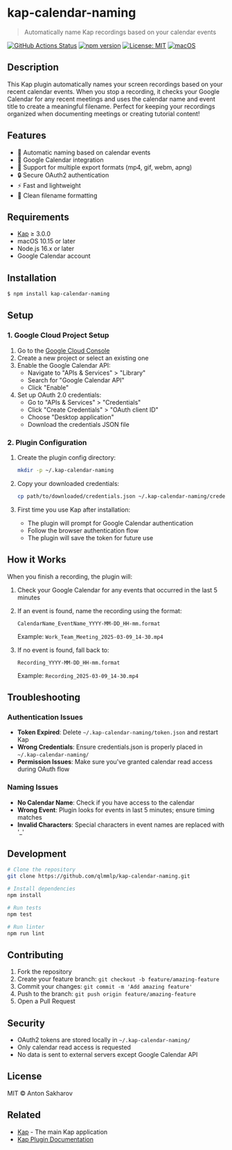 # kap-calendar-naming

> Automatically name Kap recordings based on your calendar events

[![GitHub Actions Status](https://github.com/qlmmlp/kap-calendar-naming/workflows/CI%2FCD/badge.svg)](https://github.com/qlmmlp/kap-calendar-naming/actions)
[![npm version](https://badge.fury.io/js/kap-calendar-naming.svg)](https://www.npmjs.com/package/kap-calendar-naming)
[![License: MIT](https://img.shields.io/badge/License-MIT-yellow.svg)](https://opensource.org/licenses/MIT)
[![macOS](https://img.shields.io/badge/platform-macOS-blue.svg)](https://github.com/wulkano/kap)

## Description

This Kap plugin automatically names your screen recordings based on your recent calendar events. When you stop a recording, it checks your Google Calendar for any recent meetings and uses the calendar name and event title to create a meaningful filename. Perfect for keeping your recordings organized when documenting meetings or creating tutorial content!

## Features

- 🎯 Automatic naming based on calendar events
- 📅 Google Calendar integration
- 🔄 Support for multiple export formats (mp4, gif, webm, apng)
- 🔒 Secure OAuth2 authentication
- ⚡️ Fast and lightweight
- 🎨 Clean filename formatting

## Requirements

- [Kap](https://github.com/wulkano/kap) ≥ 3.0.0
- macOS 10.15 or later
- Node.js 16.x or later
- Google Calendar account

## Installation

```bash
$ npm install kap-calendar-naming
```

## Setup

### 1. Google Cloud Project Setup

1. Go to the [Google Cloud Console](https://console.cloud.google.com)
2. Create a new project or select an existing one
3. Enable the Google Calendar API:
   - Navigate to "APIs & Services" > "Library"
   - Search for "Google Calendar API"
   - Click "Enable"
4. Set up OAuth 2.0 credentials:
   - Go to "APIs & Services" > "Credentials"
   - Click "Create Credentials" > "OAuth client ID"
   - Choose "Desktop application"
   - Download the credentials JSON file

### 2. Plugin Configuration

1. Create the plugin config directory:
   ```bash
   mkdir -p ~/.kap-calendar-naming
   ```

2. Copy your downloaded credentials:
   ```bash
   cp path/to/downloaded/credentials.json ~/.kap-calendar-naming/credentials.json
   ```

3. First time you use Kap after installation:
   - The plugin will prompt for Google Calendar authentication
   - Follow the browser authentication flow
   - The plugin will save the token for future use

## How it Works

When you finish a recording, the plugin will:

1. Check your Google Calendar for any events that occurred in the last 5 minutes
2. If an event is found, name the recording using the format:
   ```
   CalendarName_EventName_YYYY-MM-DD_HH-mm.format
   ```
   Example: `Work_Team_Meeting_2025-03-09_14-30.mp4`

3. If no event is found, fall back to:
   ```
   Recording_YYYY-MM-DD_HH-mm.format
   ```
   Example: `Recording_2025-03-09_14-30.mp4`

## Troubleshooting

### Authentication Issues

- **Token Expired**: Delete `~/.kap-calendar-naming/token.json` and restart Kap
- **Wrong Credentials**: Ensure credentials.json is properly placed in `~/.kap-calendar-naming/`
- **Permission Issues**: Make sure you've granted calendar read access during OAuth flow

### Naming Issues

- **No Calendar Name**: Check if you have access to the calendar
- **Wrong Event**: Plugin looks for events in last 5 minutes; ensure timing matches
- **Invalid Characters**: Special characters in event names are replaced with '_'

## Development

```bash
# Clone the repository
git clone https://github.com/qlmmlp/kap-calendar-naming.git

# Install dependencies
npm install

# Run tests
npm test

# Run linter
npm run lint
```

## Contributing

1. Fork the repository
2. Create your feature branch: `git checkout -b feature/amazing-feature`
3. Commit your changes: `git commit -m 'Add amazing feature'`
4. Push to the branch: `git push origin feature/amazing-feature`
5. Open a Pull Request

## Security

- OAuth2 tokens are stored locally in `~/.kap-calendar-naming/`
- Only calendar read access is requested
- No data is sent to external servers except Google Calendar API

## License

MIT © Anton Sakharov

## Related

- [Kap](https://github.com/wulkano/kap) - The main Kap application
- [Kap Plugin Documentation](https://github.com/wulkano/kap/blob/master/docs/plugins.md)
